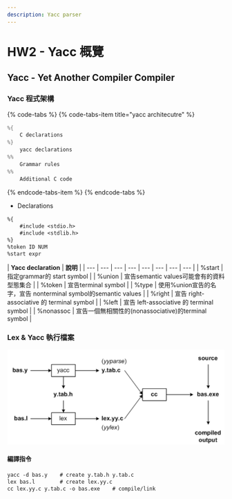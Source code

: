 ```yaml
---
description: Yacc parser
---
```


# HW2 - Yacc 概覽

## Yacc - Yet Another Compiler Compiler

### Yacc 程式架構

{% code-tabs %}
{% code-tabs-item title="yacc architecutre" %}
```c
%{
    C declarations
%}
    yacc declarations
%%
    Grammar rules
%%    
    Additional C code
```
{% endcode-tabs-item %}
{% endcode-tabs %}

* Declarations

```text
%{
    #include <stdio.h>
    #include <stdlib.h>
%}
%token ID NUM
%start expr
```

| **Yacc declaration** | **說明** |
| --- | --- | --- | --- | --- | --- | --- | --- |
| %start | 指定grammar的 start symbol |
| %union | 宣告semantic values可能會有的資料型態集合 |
| %token | 宣告terminal symbol |
| %type | 使用%union宣告的名字，宣告 nonterminal symbol的semantic values |
| %right | 宣告 right-associative 的 terminal symbol |
| %left | 宣告 left-associative 的 terminal symbol |
| %nonassoc | 宣告一個無相關性的\(nonassociative\)的terminal symbol |

### Lex & Yacc 執行檔案

![](../../.gitbook/assets/image%20%281%29.png)

#### 編譯指令

```text
yacc -d bas.y    # create y.tab.h y.tab.c
lex bas.l        # create lex.yy.c
cc lex.yy.c y.tab.c -o bas.exe    # compile/link
```

